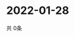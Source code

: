 # 2022-01-28
  共 0条

  <!-- BEGIN -->
  <!-- 最后更新时间Fri Jan 28 2022 00:19:07 GMT+0000 (Coordinated Universal Time) -->
  
  <!-- END -->
  
  